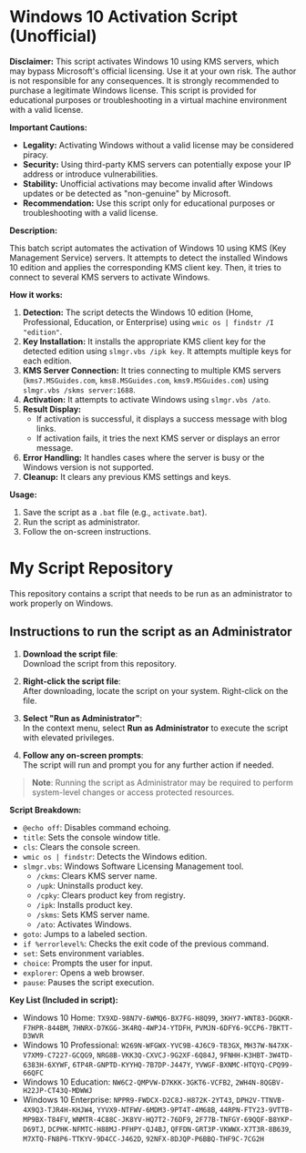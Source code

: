 # Windows 10 Activation Script (Unofficial)

**Disclaimer:** This script activates Windows 10 using KMS servers, which may bypass Microsoft's official licensing. Use it at your own risk. The author is not responsible for any consequences. It is strongly recommended to purchase a legitimate Windows license. This script is provided for educational purposes or troubleshooting in a virtual machine environment with a valid license.

**Important Cautions:**

* **Legality:** Activating Windows without a valid license may be considered piracy.
* **Security:** Using third-party KMS servers can potentially expose your IP address or introduce vulnerabilities.
* **Stability:** Unofficial activations may become invalid after Windows updates or be detected as "non-genuine" by Microsoft.
* **Recommendation:** Use this script only for educational purposes or troubleshooting with a valid license.

**Description:**

This batch script automates the activation of Windows 10 using KMS (Key Management Service) servers. It attempts to detect the installed Windows 10 edition and applies the corresponding KMS client key. Then, it tries to connect to several KMS servers to activate Windows.

**How it works:**

1.  **Detection:** The script detects the Windows 10 edition (Home, Professional, Education, or Enterprise) using `wmic os | findstr /I "edition"`.
2.  **Key Installation:** It installs the appropriate KMS client key for the detected edition using `slmgr.vbs /ipk key`. It attempts multiple keys for each edition.
3.  **KMS Server Connection:** It tries connecting to multiple KMS servers (`kms7.MSGuides.com`, `kms8.MSGuides.com`, `kms9.MSGuides.com`) using `slmgr.vbs /skms server:1688`.
4.  **Activation:** It attempts to activate Windows using `slmgr.vbs /ato`.
5.  **Result Display:**
    * If activation is successful, it displays a success message with blog links.
    * If activation fails, it tries the next KMS server or displays an error message.
6.  **Error Handling:** It handles cases where the server is busy or the Windows version is not supported.
7.  **Cleanup:** It clears any previous KMS settings and keys.

**Usage:**

1.  Save the script as a `.bat` file (e.g., `activate.bat`).
2.  Run the script as administrator.
3.  Follow the on-screen instructions.

# My Script Repository

This repository contains a script that needs to be run as an administrator to work properly on Windows.

## Instructions to run the script as an Administrator

1. **Download the script file**:  
   Download the script from this repository.

2. **Right-click the script file**:  
   After downloading, locate the script on your system. Right-click on the file.

3. **Select "Run as Administrator"**:  
   In the context menu, select **Run as Administrator** to execute the script with elevated privileges.

4. **Follow any on-screen prompts**:  
   The script will run and prompt you for any further action if needed.

> **Note**: Running the script as Administrator may be required to perform system-level changes or access protected resources.


**Script Breakdown:**

* `@echo off`: Disables command echoing.
* `title`: Sets the console window title.
* `cls`: Clears the console screen.
* `wmic os | findstr`: Detects the Windows edition.
* `slmgr.vbs`: Windows Software Licensing Management tool.
    * `/ckms`: Clears KMS server name.
    * `/upk`: Uninstalls product key.
    * `/cpky`: Clears product key from registry.
    * `/ipk`: Installs product key.
    * `/skms`: Sets KMS server name.
    * `/ato`: Activates Windows.
* `goto`: Jumps to a labeled section.
* `if %errorlevel%`: Checks the exit code of the previous command.
* `set`: Sets environment variables.
* `choice`: Prompts the user for input.
* `explorer`: Opens a web browser.
* `pause`: Pauses the script execution.

**Key List (Included in script):**

* Windows 10 Home: `TX9XD-98N7V-6WMQ6-BX7FG-H8Q99`, `3KHY7-WNT83-DGQKR-F7HPR-844BM`, `7HNRX-D7KGG-3K4RQ-4WPJ4-YTDFH`, `PVMJN-6DFY6-9CCP6-7BKTT-D3WVR`
* Windows 10 Professional: `W269N-WFGWX-YVC9B-4J6C9-T83GX`, `MH37W-N47XK-V7XM9-C7227-GCQG9`, `NRG8B-VKK3Q-CXVCJ-9G2XF-6Q84J`, `9FNHH-K3HBT-3W4TD-6383H-6XYWF`, `6TP4R-GNPTD-KYYHQ-7B7DP-J447Y`, `YVWGF-BXNMC-HTQYQ-CPQ99-66QFC`
* Windows 10 Education: `NW6C2-QMPVW-D7KKK-3GKT6-VCFB2`, `2WH4N-8QGBV-H22JP-CT43Q-MDWWJ`
* Windows 10 Enterprise: `NPPR9-FWDCX-D2C8J-H872K-2YT43`, `DPH2V-TTNVB-4X9Q3-TJR4H-KHJW4`, `YYVX9-NTFWV-6MDM3-9PT4T-4M68B`, `44RPN-FTY23-9VTTB-MP9BX-T84FV`, `WNMTR-4C88C-JK8YV-HQ7T2-76DF9`, `2F77B-TNFGY-69QQF-B8YKP-D69TJ`, `DCPHK-NFMTC-H88MJ-PFHPY-QJ4BJ`, `QFFDN-GRT3P-VKWWX-X7T3R-8B639`, `M7XTQ-FN8P6-TTKYV-9D4CC-J462D`, `92NFX-8DJQP-P6BBQ-THF9C-7CG2H`
